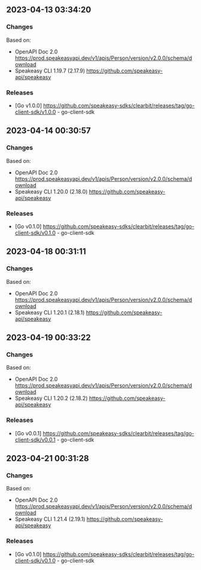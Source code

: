 

## 2023-04-13 03:34:20
### Changes
Based on:
- OpenAPI Doc 2.0 https://prod.speakeasyapi.dev/v1/apis/Person/version/v2.0.0/schema/download
- Speakeasy CLI 1.19.7 (2.17.9) https://github.com/speakeasy-api/speakeasy
### Releases
- [Go v1.0.0] https://github.com/speakeasy-sdks/clearbit/releases/tag/go-client-sdk/v1.0.0 - go-client-sdk

## 2023-04-14 00:30:57
### Changes
Based on:
- OpenAPI Doc 2.0 https://prod.speakeasyapi.dev/v1/apis/Person/version/v2.0.0/schema/download
- Speakeasy CLI 1.20.0 (2.18.0) https://github.com/speakeasy-api/speakeasy
### Releases
- [Go v0.1.0] https://github.com/speakeasy-sdks/clearbit/releases/tag/go-client-sdk/v0.1.0 - go-client-sdk

## 2023-04-18 00:31:11
### Changes
Based on:
- OpenAPI Doc 2.0 https://prod.speakeasyapi.dev/v1/apis/Person/version/v2.0.0/schema/download
- Speakeasy CLI 1.20.1 (2.18.1) https://github.com/speakeasy-api/speakeasy

## 2023-04-19 00:33:22
### Changes
Based on:
- OpenAPI Doc 2.0 https://prod.speakeasyapi.dev/v1/apis/Person/version/v2.0.0/schema/download
- Speakeasy CLI 1.20.2 (2.18.2) https://github.com/speakeasy-api/speakeasy
### Releases
- [Go v0.0.1] https://github.com/speakeasy-sdks/clearbit/releases/tag/go-client-sdk/v0.0.1 - go-client-sdk

## 2023-04-21 00:31:28
### Changes
Based on:
- OpenAPI Doc 2.0 https://prod.speakeasyapi.dev/v1/apis/Person/version/v2.0.0/schema/download
- Speakeasy CLI 1.21.4 (2.19.1) https://github.com/speakeasy-api/speakeasy
### Releases
- [Go v0.1.0] https://github.com/speakeasy-sdks/clearbit/releases/tag/go-client-sdk/v0.1.0 - go-client-sdk